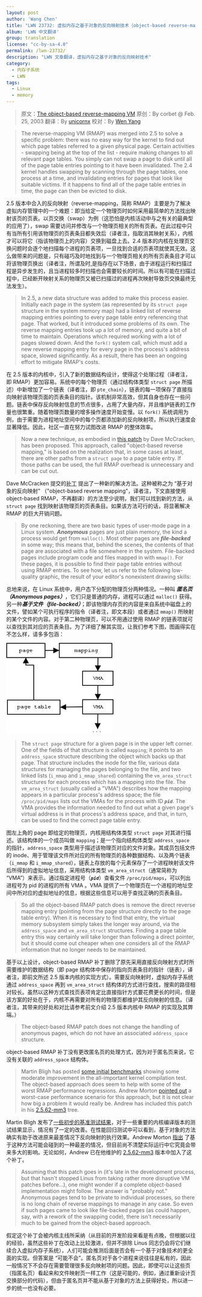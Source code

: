 ```yaml
---
layout: post
author: 'Wang Chen'
title: "LWN 23732: 虚拟内存之基于对象的反向映射技术（object-based reverse-mapping）"
album: 'LWN 中文翻译'
group: translation
license: "cc-by-sa-4.0"
permalink: /lwn-23732/
description: "LWN 文章翻译，虚拟内存之基于对象的反向映射技术"
category:
  - 内存子系统
  - LWN
tags:
  - Linux
  - memory
---
```


> 原文：[The object-based reverse-mapping VM](https://lwn.net/Articles/23732/)
> 原创：By corbet @ Feb. 25, 2003
> 翻译：By [unicornx](https://github.com/unicornx)
> 校对：By [Wen Yang](https://github.com/w-simon)

> The reverse-mapping VM (RMAP) was merged into 2.5 to solve a specific problem: there was no easy way for the kernel to find out which page tables referred to a given physical page. Certain activities - swapping being at the top of the list - require making changes to all relevant page tables. You simply can not swap a page to disk until all of the page table entries pointing to it have been invalidated. The 2.4 kernel handles swapping by scanning through the page tables, one process at a time, and invalidating entries for pages that look like suitable victims. If it happens to find all of the page table entries in time, the page can then be evicted to disk.

2.5 版本中合入的反向映射（reverse-mapping，简称 RMAP）主要是为了解决虚拟内存管理中的一个难题：即当给定一个物理页时如何采用最简单的方法找出映射该页的页表。以页交换（swap）为例（这恐怕是内核活动中与之有关的最典型的应用了），swap 需要访问并修改与一个物理页相关的所有页表。在此过程中只有当所有引用该物理页的页表条目都失效后（译者注，指取消其映射关系），内核才可以将它（指该物理页上的内容）交换到磁盘上去。2.4 版本的内核在处理页交换问题时会逐个地扫描每个进程的页表项，一旦找到合适的页表项就使其无效。这么做带来的问题是，只有碰巧及时地找到与一个物理页相关的所有页表条目才可以将该物理页换出（译者注，所谓及时,是指存在以下场景，由于进程运行和扫描过程是异步发生的，且当进程较多时扫描也会需要较长的时间。所以有可能在扫描过程中，已经断开映射关系的物理页又被已扫描过的进程再次映射导致页交换最终无法发生）。

> In 2.5, a new data structure was added to make this process easier. Initially each page in the system (as represented by its `struct page` structure in the system memory map) had a linked list of reverse mapping entries pointing to every page table entry referencing that page. That worked, but it introduced some problems of its own. The reverse mapping entries took up a lot of memory, and quite a bit of time to maintain. Operations which required working with a lot of pages slowed down. And the `fork()` system call, which must add a new reverse mapping entry for every page in the process's address space, slowed significantly. As a result, there has been an ongoing effort to mitigate RMAP's costs.

在 2.5 版本的内核中，引入了新的数据结构设计，使得这个处理过程（译者注，即 RMAP）更加容易。系统中的每个物理页（通过结构体类型 `struct page` 所描述）中新增加了一个链表（译者注，即 `pte_chain`），链表的每一项保存了直接指向映射该物理页面的页表条目的指针。该机制非常高效，但其自身也存在一些问题。链表中保存反向映射信息的节点很多，占用了大量内存，并且维护链表的工作量也很繁重。随着物理页数量的增多操作速度开始变慢。以 `fork()` 系统调用为例，由于需要为进程地址空间中的每个页都添加新的反向映射项，所以执行速度会显著降低。因此，社区一直在努力试图改进 RMAP 的整体效率。

> Now a new technique, as embodied in [this patch](https://lwn.net/Articles/23584/) by Dave McCracken, has been proposed. This approach, called "object-based reverse mapping," is based on the realization that, in some cases at least, there are other paths from a `struct page` to a page table entry. If those paths can be used, the full RMAP overhead is unnecessary and can be cut out.

Dave McCracken 提交的[补丁][1] 提出了一种新的解决方法。这种被称之为 “基于对象的反向映射” （"object-based reverse mapping"，译者注，下文直接使用 object-based RMAP，不再翻译）的方法至少说明，我们可以找到新的方法，从 `struct page` 找到映射该物理页的页表条目。如果该方法可行的话，将显著解决 RMAP 的巨大开销问题。

> By one reckoning, there are two basic types of user-mode page in a Linux system. ***Anonymous*** pages are just plain memory, the kind a process would get from `malloc()`. Most other pages are ***file-backed*** in some way; this means that, behind the scenes, the contents of that page are associated with a file somewhere in the system. File-backed pages include program code and files mapped in with `mmap()`. For these pages, it is possible to find their page table entries without using RMAP entries. To see how, let us refer to the following low-quality graphic, the result of your editor's nonexistent drawing skills:

总地来说，在 Linux 系统中，用户态下分配的物理页分两种情况。一种叫 ***匿名页（Anonymous pages）***，它们只是普通的内存，进程可以通过 `malloc()` 获得。另一种***基于文件（file-backed）***；即该物理内存页的内容是来自系统中磁盘上的文件，譬如某个可执行程序的指令（译者注，即文本段）或者通过 `mmap()` 所映射的某个文件的内容。对于第二种物理页，可以不用通过使用 RMAP 的链表项就可以查找到其对应的页表条目。为了详细了解其实现，让我们参考下图，图画得实在不怎么样，请多多包涵：

![Cheezy drawing](/wp-content/uploads/2020/08/lwn-23732/Cheezy-drawing.png)

> The `struct page` structure for a given page is in the upper left corner. One of the fields of that structure is called `mapping`; it points to an `address_space` structure describing the object which backs up that page. That structure includes the inode for the file, various data structures for managing the pages belonging to the file, and two linked lists (`i_mmap` and `i_mmap_shared`) containing the `vm_area_struct` structures for each process which has a mapping into the file. The `vm_area_struct` (usually called a "VMA") describes how the mapping appears in a particular process's address space; the file `/proc/pid/maps` lists out the VMAs for the process with ID ***`pid`***. The VMA provides the information needed to find out what a given page's virtual address is in that process's address space, and that, in turn, can be used to find the correct page table entry.

图左上角的 page 即给定的物理页，内核用结构体类型 `struct page` 对其进行描述。该结构体的一个成员叫做 `mapping`；是一个指向结构体类型 `address_space` 的指针，`address_space` 类型用于描述该物理页对应的文件对象。其成员包括文件的 inode、用于管理该文件所对应的所有物理页的各种数据结构、以及两个链表（`i_mmap` 和 `i_mmap_shared`），链表上存放的每个元素保存了一个进程映射该文件后所得到的虚拟地址信息，采用结构体类型 `vm_area_struct`（通常简称为 “VMA”）来表示。通过指定进程号（***`pid`***）查看文件 `/proc/pid/maps`，可以列出进程号为 pid 的进程的所有 VMA 。VMA 提供了一个物理页在一个进程的地址空间中所对应的虚拟地址的信息，根据这些信息可以用于查找正确的页表条目。

> So all the object-based RMAP patch does is remove the direct reverse mapping entry (pointing from the page structure directly to the page table entry). When it is necessary to find that entry, the virtual memory subsystem simply takes the longer way around, via the `address_space` and `vm_area_struct` structures. Finding a page table entry this way certainly will take longer than following a direct pointer, but it should come out cheaper when one considers all of the RMAP information that no longer needs to be maintained.

基于以上设计，object-based RMAP 补丁删除了原先采用直接反向映射方式时所需要维护的数据结构（即 page 结构体中保存的指向页表条目的指针（链表），译者注，即前文所述 2.5 版本内核的实现方式）。需要反向映射时，虚拟内存子系统通过 `address_space` 再到 `vm_area_struct` 结构体的方式进行查找，搜索的路径相对较长。虽然以这种方式查找页表项肯定比直接指针方式要花费更长的时间，但是该方案的好处在于，内核不再需要对所有的物理页都维护其反向映射的信息。（译者注，其带来的好处和对比请参考前文介绍 2.5 版本内核中 RMAP 的实现及其弊端。）

> The object-based RMAP patch does not change the handling of anonymous pages, which do not have an associated `address_space` structure.

object-based RMAP 补丁没有更改匿名页的处理方式，因为对于匿名页来说，它没有关联的 `address_space` 结构体。

> Martin Bligh has posted [some initial benchmarks](https://lwn.net/Articles/23740/) showing some moderate improvement in the all-important kernel compilation test. The object-based approach does seem to help with some of the worst RMAP performance regressions. Andrew Morton [pointed out](https://lwn.net/Articles/23742/) a worst-case performance scenario for this approach, but it is not clear how big a problem it would really be. Andrew has included this patch in his [2.5.62-mm3](https://lwn.net/Articles/23567/) tree.

Martin Bligh 发布了[一些初步的基准测试结果][2]，对于一些重要的内核编译版本的测试结果显示，情况有了一定的改善。在性能回归测试中可以看到，基于对象的方法确实有助于改进原来最差情况下反向映射的执行效果。Andrew Morton [指出][3] 了基于这种方法可能会碰到的一种最差的情况，但目前尚不清楚实际运行中它究竟会带来多大的影响。无论如何，Andrew 已在他维护的 [2.5.62-mm3][4] 版本中加入了这个补丁。

> Assuming that this patch goes in (it's late in the development process, but that hasn't stopped Linus from taking rather more disruptive VM patches before...), one might wonder if a complete object-based implementation might follow. The answer is "probably not." Anonymous pages tend to be private to individual processes, so there is no long chain of reverse mappings to manage in any case. So even if such pages came to look like file-backed pages (as could happen, say, with a rework of the swapping code), there isn't necessarily much to be gained from the object-based approach.

假定这个补丁会被内核主线所采纳（从目前的开发阶段来看是有点晚，但根据以往的经验，虽然这些补丁在改动上比较激进，但并不排除 Linus 同志仍会将它们继续合入虚拟内存子系统），人们可能会推测后面是否会有一个基于对象技术的更全面的实现。但答案是 “可能不会”。匿名页对于各个进程来说往往是私有的，因此一般情况下不会存在需要管理很多反向映射项的问题。因此，即使可以让这些页（指匿名页）看起来和文件映射页一样工作（这是可能的，例如，通过重新设计页交换部分的代码），但由于匿名页并不能从基于对象的方法上获得好处，所以进一步的统一也没有必要。

[1]: https://lwn.net/Articles/23584/
[2]: https://lwn.net/Articles/23740/
[3]: https://lwn.net/Articles/23742/
[4]: https://lwn.net/Articles/23567/

